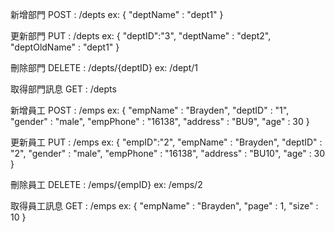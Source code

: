 新增部門 POST : /depts  ex: { "deptName" : "dept1" }

更新部門 PUT : /depts  ex: { "deptID":"3", "deptName" : "dept2", "deptOldName" : "dept1" }

刪除部門 DELETE : /depts/{deptID} ex: /dept/1

取得部門訊息 GET : /depts 

新增員工 POST : /emps  ex: { "empName" : "Brayden", "deptID" : "1", "gender" : "male", "empPhone" : "16138", "address" : "BU9", "age" : 30 }

更新員工 PUT : /emps  ex: { "empID":"2", "empName" : "Brayden", "deptID" : "2", "gender" : "male", "empPhone" : "16138", "address" : "BU10", "age" : 30 }

刪除員工 DELETE : /emps/{empID}  ex: /emps/2

取得員工訊息 GET : /emps  ex: { "empName" : "Brayden", "page" : 1, "size" : 10 }

